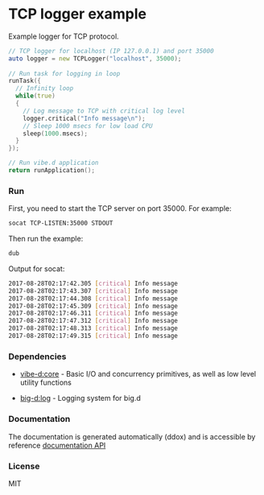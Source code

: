 # TCP logger example

Example logger for TCP protocol.
``` d
// TCP logger for localhost (IP 127.0.0.1) and port 35000
auto logger = new TCPLogger("localhost", 35000);
 
// Run task for logging in loop
runTask({
  // Infinity loop
  while(true)
  {
    // Log message to TCP with critical log level
    logger.critical("Info message\n");
    // Sleep 1000 msecs for low load CPU
    sleep(1000.msecs);
  }
});

// Run vibe.d application
return runApplication();

```

### Run
First, you need to start the TCP server on port 35000. For example:
``` bash
socat TCP-LISTEN:35000 STDOUT
```

Then run the example:

``` bash
dub
```

Output for socat:
``` bash
2017-08-28T02:17:42.305 [critical] Info message
2017-08-28T02:17:43.307 [critical] Info message
2017-08-28T02:17:44.308 [critical] Info message
2017-08-28T02:17:45.309 [critical] Info message
2017-08-28T02:17:46.311 [critical] Info message
2017-08-28T02:17:47.312 [critical] Info message
2017-08-28T02:17:48.313 [critical] Info message
2017-08-28T02:17:49.315 [critical] Info message

```

### Dependencies
* [vibe-d:core] - Basic I/O and concurrency primitives, as well as low level utility functions
* [big-d:log] - Logging system for big.d


  [vibe-d:core]: <http://vibed.org/>
  [big-d:log]: <http://vibed.org/>

### Documentation
The documentation is generated automatically (ddox) and is accessible by reference [documentation API](https://llc-cereris.github.io/big.d/big/log/tcplogger/TCPLogger.html)

### License
MIT
